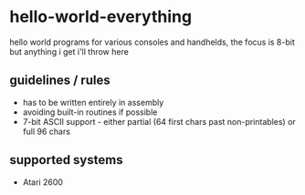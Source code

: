 # hello-world-everything
hello world programs for various consoles and handhelds, the focus is 8-bit but anything i get i'll throw here

## guidelines / rules
- has to be written entirely in assembly
- avoiding built-in routines if possible
- 7-bit ASCII support - either partial (64 first chars past non-printables) or full 96 chars

## supported systems
- Atari 2600
